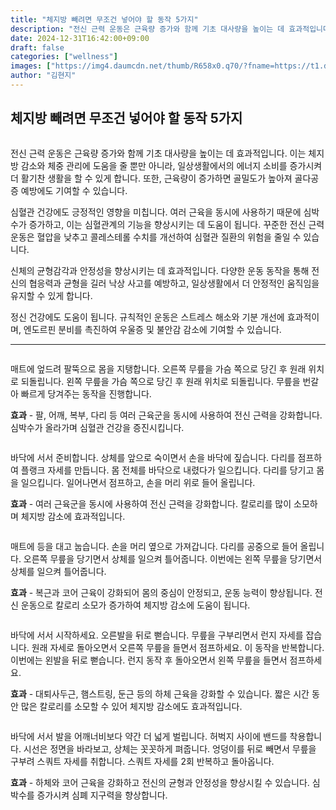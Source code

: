 ```yaml
---
title: "체지방 빼려면 무조건 넣어야 할 동작 5가지"
description: "전신 근력 운동은 근육량 증가와 함께 기초 대사량을 높이는 데 효과적입니다. 이는 체지방 감소와 체중 관리에 도움을 줄 뿐만 아니라, 일상생활에서의 에너지 소비를 증가시켜 더 활기찬 생활을 할 수 있게 합니다. 또한, 근육량이 증가하면 골밀도가 높아져 골다공증 예방에도"
date: 2024-12-31T16:42:00+09:00
draft: false
categories: ["wellness"]
images: ["https://img4.daumcdn.net/thumb/R658x0.q70/?fname=https://t1.daumcdn.net/news/202412/13/tenbody/20241213173002144enxe.jpg", "https://t1.daumcdn.net/news/202412/13/tenbody/20241213173002404gtld.gif", "https://t1.daumcdn.net/news/202412/13/tenbody/20241213173002802mwln.gif", "https://t1.daumcdn.net/news/202412/13/tenbody/20241213173003123guub.gif", "https://t1.daumcdn.net/news/202412/13/tenbody/20241213173003887smkc.gif"]
author: "김현지"
---
```


<h2 >체지방 빼려면 무조건 넣어야 할 동작 5가지</h2> <figure ><img src="https://img4.daumcdn.net/thumb/R658x0.q70/?fname=https://t1.daumcdn.net/news/202412/13/tenbody/20241213173002144enxe.jpg" alt=""/></figure> <p>전신 근력 운동은 근육량 증가와 함께 기초 대사량을 높이는 데 효과적입니다. 이는 체지방 감소와 체중 관리에 도움을 줄 뿐만 아니라, 일상생활에서의 에너지 소비를 증가시켜 더 활기찬 생활을 할 수 있게 합니다. 또한, 근육량이 증가하면 골밀도가 높아져 골다공증 예방에도 기여할 수 있습니다.</p> <p>심혈관 건강에도 긍정적인 영향을 미칩니다. 여러 근육을 동시에 사용하기 때문에 심박수가 증가하고, 이는 심혈관계의 기능을 향상시키는 데 도움이 됩니다. 꾸준한 전신 근력 운동은 혈압을 낮추고 콜레스테롤 수치를 개선하여 심혈관 질환의 위험을 줄일 수 있습니다.</p> <p>신체의 균형감각과 안정성을 향상시키는 데 효과적입니다. 다양한 운동 동작을 통해 전신의 협응력과 균형을 길러 낙상 사고를 예방하고, 일상생활에서 더 안정적인 움직임을 유지할 수 있게 합니다.</p> <p>정신 건강에도 도움이 됩니다. 규칙적인 운동은 스트레스 해소와 기분 개선에 효과적이며, 엔도르핀 분비를 촉진하여 우울증 및 불안감 감소에 기여할 수 있습니다.</p> <hr /> <figure ><img src="https://t1.daumcdn.net/news/202412/13/tenbody/20241213173002404gtld.gif" alt=""/></figure> <p>매트에 엎드려 팔뚝으로 몸을 지탱합니다. 오른쪽 무릎을 가슴 쪽으로 당긴 후 원래 위치로 되돌립니다. 왼쪽 무릎을 가슴 쪽으로 당긴 후 원래 위치로 되돌립니다. 무릎을 번갈아 빠르게 당겨주는 동작을 진행합니다.</p> <p><strong>효과</strong> - 팔, 어깨, 복부, 다리 등 여러 근육군을 동시에 사용하여 전신 근력을 강화합니다. 심박수가 올라가며 심혈관 건강을 증진시킵니다.</p> <figure ><img src="https://t1.daumcdn.net/news/202412/13/tenbody/20241213173002802mwln.gif" alt=""/></figure> <p>바닥에 서서 준비합니다. 상체를 앞으로 숙이면서 손을 바닥에 짚습니다. 다리를 점프하여 플랭크 자세를 만듭니다. 몸 전체를 바닥으로 내렸다가 일으킵니다. 다리를 당기고 몸을 일으킵니다. 일어나면서 점프하고, 손을 머리 위로 들어 올립니다.</p> <p><strong>효과</strong> - 여러 근육군을 동시에 사용하여 전신 근력을 강화합니다. 칼로리를 많이 소모하며 체지방 감소에 효과적입니다.</p> <figure ><img src="https://t1.daumcdn.net/news/202412/13/tenbody/20241213173003123guub.gif" alt=""/></figure> <p>매트에 등을 대고 눕습니다. 손을 머리 옆으로 가져갑니다. 다리를 공중으로 들어 올립니다. 오른쪽 무릎을 당기면서 상체를 일으켜 틀어줍니다. 이번에는 왼쪽 무릎을 당기면서 상체를 일으켜 틀어줍니다.</p> <p><strong>효과</strong> - 복근과 코어 근육이 강화되어 몸의 중심이 안정되고, 운동 능력이 향상됩니다. 전신 운동으로 칼로리 소모가 증가하여 체지방 감소에 도움이 됩니다.</p> <figure ><img src="https://t1.daumcdn.net/news/202412/13/tenbody/20241213173003887smkc.gif" alt=""/></figure> <p>바닥에 서서 시작하세요. 오른발을 뒤로 뻗습니다. 무릎을 구부리면서 런지 자세를 잡습니다. 원래 자세로 돌아오면서 오른쪽 무릎을 들면서 점프하세요. 이 동작을 반복합니다. 이번에는 왼발을 뒤로 뻗습니다. 런지 동작 후 돌아오면서 왼쪽 무릎을 들면서 점프하세요.</p> <p><strong>효과</strong> - 대퇴사두근, 햄스트링, 둔근 등의 하체 근육을 강화할 수 있습니다. 짧은 시간 동안 많은 칼로리를 소모할 수 있어 체지방 감소에도 효과적입니다.</p> <figure ><img src="https://t1.daumcdn.net/news/202412/13/tenbody/20241213173004367ilqv.gif" alt=""/></figure> <p>바닥에 서서 발을 어깨너비보다 약간 더 넓게 벌립니다. 허벅지 사이에 밴드를 착용합니다. 시선은 정면을 바라보고, 상체는 꼿꼿하게 펴줍니다. 엉덩이를 뒤로 빼면서 무릎을 구부려 스쿼트 자세를 취합니다. 스쿼트 자세를 2회 반복하고 돌아옵니다.</p> <p><strong>효과</strong> - 하체와 코어 근육을 강화하고 전신의 균형과 안정성을 향상시킬 수 있습니다. 심박수를 증가시켜 심폐 지구력을 향상합니다.</p>